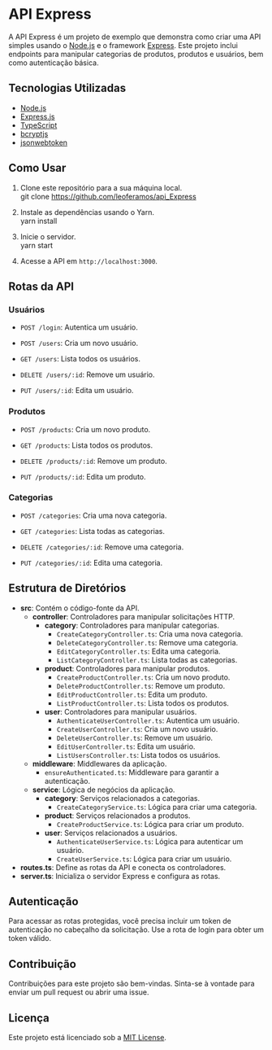 # API Express

A API Express é um projeto de exemplo que demonstra como criar uma API simples usando o <a href="https://nodejs.org/pt-br/docs">Node.js</a> e o framework <a href="https://expressjs.com/pt-br/">Express</a>. Este projeto inclui endpoints para manipular categorias de produtos, produtos e usuários, bem como autenticação básica.

## Tecnologias Utilizadas

- <a href="https://nodejs.org/pt-br/docs">Node.js</a>
- <a href="https://expressjs.com/pt-br/">Express.js</a>
- <a href="https://www.typescriptlang.org"/>TypeScript</a>
- <a href="https://www.npmjs.com/package/bcryptjs">bcryptjs</a>
- <a href="https://www.npmjs.com/package/jsonwebtoken">jsonwebtoken</a>



## Como Usar

1. Clone este repositório para a sua máquina local.<br>
git clone https://github.com/leoferamos/api_Express<br>

2. Instale as dependências usando o Yarn.<br>
   yarn install<br>
3. Inicie o servidor.<br>
   yarn start<br>
4. Acesse a API em `http://localhost:3000`.

## Rotas da API

### Usuários 

- `POST /login`: Autentica um usuário.

- `POST /users`: Cria um novo usuário.

- `GET /users`: Lista todos os usuários.

- `DELETE /users/:id`: Remove um usuário.

- `PUT /users/:id`: Edita um usuário.

### Produtos

- `POST /products`: Cria um novo produto.

- `GET /products`: Lista todos os produtos.

- `DELETE /products/:id`: Remove um produto.

- `PUT /products/:id`: Edita um produto.

### Categorias

- `POST /categories`: Cria uma nova categoria.

- `GET /categories`: Lista todas as categorias.

- `DELETE /categories/:id`: Remove uma categoria.

- `PUT /categories/:id`: Edita uma categoria.

## Estrutura de Diretórios

- **src**: Contém o código-fonte da API.
  - **controller**: Controladores para manipular solicitações HTTP.
    - **category**: Controladores para manipular categorias.
      - `CreateCategoryController.ts`: Cria uma nova categoria.
      - `DeleteCategoryController.ts`: Remove uma categoria.
      - `EditCategoryController.ts`: Edita uma categoria.
      - `ListCategoryController.ts`: Lista todas as categorias.
    - **product**: Controladores para manipular produtos.
      - `CreateProductController.ts`: Cria um novo produto.
      - `DeleteProductController.ts`: Remove um produto.
      - `EditProductController.ts`: Edita um produto.
      - `ListProductController.ts`: Lista todos os produtos.
    - **user**: Controladores para manipular usuários.
      - `AuthenticateUserController.ts`: Autentica um usuário.
      - `CreateUserController.ts`: Cria um novo usuário.
      - `DeleteUserController.ts`: Remove um usuário.
      - `EditUserController.ts`: Edita um usuário.
      - `ListUsersController.ts`: Lista todos os usuários.
  - **middleware**: Middlewares da aplicação.
    - `ensureAuthenticated.ts`: Middleware para garantir a autenticação.
  - **service**: Lógica de negócios da aplicação.
    - **category**: Serviços relacionados a categorias.
      - `CreateCategoryService.ts`: Lógica para criar uma categoria.
    - **product**: Serviços relacionados a produtos.
      - `CreateProductService.ts`: Lógica para criar um produto.
    - **user**: Serviços relacionados a usuários.
      - `AuthenticateUserService.ts`: Lógica para autenticar um usuário.
      - `CreateUserService.ts`: Lógica para criar um usuário.
- **routes.ts**: Define as rotas da API e conecta os controladores.
- **server.ts**: Inicializa o servidor Express e configura as rotas.

## Autenticação

Para acessar as rotas protegidas, você precisa incluir um token de autenticação no cabeçalho da solicitação. Use a rota de login para obter um token válido.

## Contribuição

Contribuições para este projeto são bem-vindas. Sinta-se à vontade para enviar um pull request ou abrir uma issue.

## Licença

Este projeto está licenciado sob a [MIT License](LICENSE).







